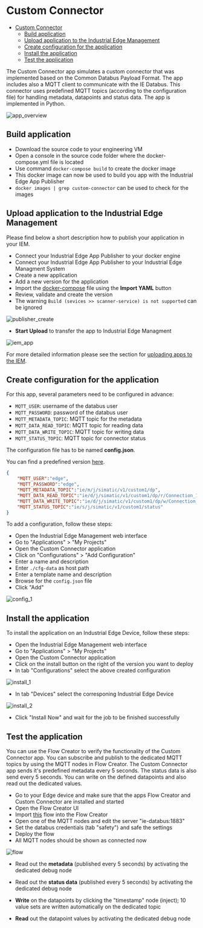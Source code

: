 # Custom Connector

- [Custom Connector](#custom-connector)
  - [Build application](#build-application)
  - [Upload application to the Industrial Edge Management](#upload-application-to-the-industrial-edge-management)
  - [Create configuration for the application](#create-configuration-for-the-application)
  - [Install the application](#install-the-application)
  - [Test the application](#test-the-application)

The Custom Connector app simulates a custom connector that was implemented based on the Common Databus Payload Format. The app includes also a MQTT client to communicate with the IE Databus. This connector uses predefined MQTT topics (according to the configuration file) for handling metadata, datapoints and status data. The app is implemented in Python.

![app_overview](/docs/custom-connector/graphics/app_overview.png)

## Build application

- Download the source code to your engineering VM
- Open a console in the source code folder where the docker-compose.yml file is located
- Use command `docker-compose build` to create the docker image
- This docker image can now be used to build you app with the Industrial Edge App Publisher
- `docker images | grep custom-connector` can be used to check for the images

## Upload application to the Industrial Edge Management

Please find below a short description how to publish your application in your IEM.

- Connect your Industrial Edge App Publisher to your docker engine
- Connect your Industrial Edge App Publisher to your Industrial Edge Managment System
- Create a new application
- Add a new version for the application
- Import the [docker-compose](/docker-compose.yml) file using the **Import YAML** button
- Review, validate and create the version
- The warning `Build (sevices >> scanner-service) is not supported` can be ignored

![publisher_create](/docs/custom-connector/graphics/publisher_create.png)

- **Start Upload** to transfer the app to Industrial Edge Managment

![iem_app](/docs/custom-connector/graphics/iem_app.png)

For more detailed information please see the section for [uploading apps to the IEM](https://github.com/industrial-edge/upload-app-to-iem).

## Create configuration for the application

For this app, several parameters need to be configured in advance:

- `MQTT_USER`: username of the databus user
- `MQTT_PASSWORD`: password of the databus user
- `MQTT_METADATA_TOPIC`: MQTT topic for the metadata
- `MQTT_DATA_READ_TOPIC`: MQTT topic for reading data
- `MQTT_DATA_WRITE_TOPIC`: MQTT topic for writing data
- `MQTT_STATUS_TOPIC`: MQTT topic for connector status

The configuration file has to be named **config.json**.

You can find a predefined version [here](/cfg-data/config.json).

```json
{
	"MQTT_USER":"edge",
	"MQTT_PASSWORD":"edge",
	"MQTT_METADATA_TOPIC":"ie/m/j/simatic/v1/custom1/dp",
	"MQTT_DATA_READ_TOPIC":"ie/d/j/simatic/v1/custom1/dp/r/Connection_1/Collection_1",
	"MQTT_DATA_WRITE_TOPIC":"ie/d/j/simatic/v1/custom1/dp/w/Connection_1/Collection_1",
	"MQTT_STATUS_TOPIC":"ie/s/j/simatic/v1/custom1/status"
}
```

To add a configuration, follow these steps:

- Open the Industrial Edge Management web interface
- Go to "Applications" > "My Projects"
- Open the Custom Connector application
- Click on "Configurations" > "Add Configuration"
- Enter a name and description
- Enter `./cfg-data` as host path
- Enter a template name and description
- Browse for the `config.json` file
- Click "Add"

![config_1](/docs/custom-connector/graphics/config_1.png)

## Install the application

To install the application on an Industrial Edge Device, follow these steps:

- Open the Industrial Edge Management web interface
- Go to "Applications" > "My Projects"
- Open the Custom Connector application
- Click on the install button on the right of the version you want to deploy
- In tab "Configurations" select the above created configuration

![install_1](/docs/custom-connector/graphics/install_1.png)

- In tab "Devices" select the corresponing Industrial Edge Device

![install_2](/docs/custom-connector/graphics/install_2.png)

- Click "Install Now" and wait for the job to be finished successfully

## Test the application

You can use the Flow Creator to verify the functionality of the Custom Connector app. You can subscribe and publish to the dedicated MQTT topics by using the MQTT nodes in Flow Creator. The Custom Connector app sends it's predefined metadata every 5 seconds. The status data is also send every 5 seconds. You can write on the defined datapoints and also read out the dedicated values.

- Go to your Edge device and make sure that the apps Flow Creator and Custom Connector are installed and started
- Open the Flow Creator UI
- Import [this](/src/flows.json) flow into the Flow Creator
- Open one of the MQTT nodes and edit the server "ie-databus:1883"
- Set the databus credentials (tab "safety") and safe the settings
- Deploy the flow
- All MQTT nodes should be shown as connected now

![flow](/docs/custom-connector/graphics/flow.png)

- Read out the **metadata** (published every 5 seconds) by activating the dedicated debug node

- Read out the **status data** (published every 5 seconds) by activating the dedicated debug node

- **Write** on the datapoints by clicking the "timestamp" node (inject); 10 value sets are written automatically on the dedicated topic

- **Read** out the datapoint values by activating the dedicated debug node
